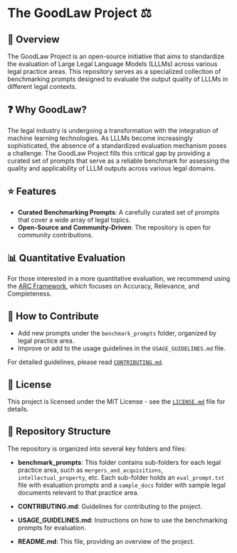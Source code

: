 # The GoodLaw Project :balance_scale:

## :book: Overview

The GoodLaw Project is an open-source initiative that aims to standardize the evaluation of Large Legal Language Models (LLLMs) across various legal practice areas. This repository serves as a specialized collection of benchmarking prompts designed to evaluate the output quality of LLLMs in different legal contexts.

## :question: Why GoodLaw?

The legal industry is undergoing a transformation with the integration of machine learning technologies. As LLLMs become increasingly sophisticated, the absence of a standardized evaluation mechanism poses a challenge. The GoodLaw Project fills this critical gap by providing a curated set of prompts that serve as a reliable benchmark for assessing the quality and applicability of LLLM outputs across various legal domains.

## :star: Features

- **Curated Benchmarking Prompts**: A carefully curated set of prompts that cover a wide array of legal topics.
- **Open-Source and Community-Driven**: The repository is open for community contributions.

## :bar_chart: Quantitative Evaluation

For those interested in a more quantitative evaluation, we recommend using the [ARC Framework](https://github.com/Your_Link_To_ARC_Framework), which focuses on Accuracy, Relevance, and Completeness.

## :handshake: How to Contribute

- Add new prompts under the `benchmark_prompts` folder, organized by legal practice area.
- Improve or add to the usage guidelines in the `USAGE_GUIDELINES.md` file.

For detailed guidelines, please read [`CONTRIBUTING.md`](CONTRIBUTING.md).

## :page_with_curl: License

This project is licensed under the MIT License - see the [`LICENSE.md`](LICENSE.md) file for details.

## :file_folder: Repository Structure

The repository is organized into several key folders and files:

- **benchmark_prompts**: This folder contains sub-folders for each legal practice area, such as `mergers_and_acquisitions`, `intellectual_property`, etc. Each sub-folder holds an `eval_prompt.txt` file with evaluation prompts and a `sample_docs` folder with sample legal documents relevant to that practice area.

- **CONTRIBUTING.md**: Guidelines for contributing to the project.

- **USAGE_GUIDELINES.md**: Instructions on how to use the benchmarking prompts for evaluation.

- **README.md**: This file, providing an overview of the project.
